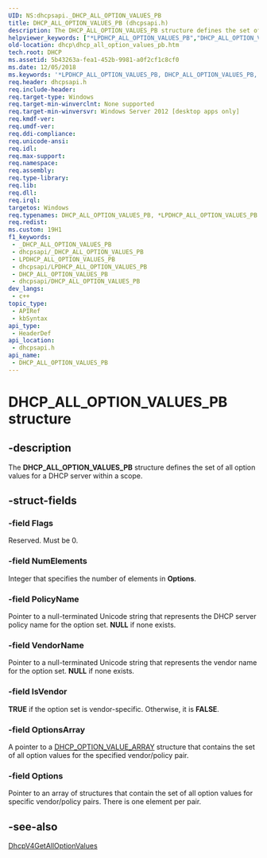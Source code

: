 ```yaml
---
UID: NS:dhcpsapi._DHCP_ALL_OPTION_VALUES_PB
title: DHCP_ALL_OPTION_VALUES_PB (dhcpsapi.h)
description: The DHCP_ALL_OPTION_VALUES_PB structure defines the set of all option values for a DHCP server within a scope.
helpviewer_keywords: ["*LPDHCP_ALL_OPTION_VALUES_PB","DHCP_ALL_OPTION_VALUES_PB","DHCP_ALL_OPTION_VALUES_PB structure [DHCP]","LPDHCP_ALL_OPTION_VALUES_PB","LPDHCP_ALL_OPTION_VALUES_PB structure pointer [DHCP]","dhcp.dhcp_all_option_values_pb","dhcpsapi/DHCP_ALL_OPTION_VALUES_PB","dhcpsapi/LPDHCP_ALL_OPTION_VALUES_PB"]
old-location: dhcp\dhcp_all_option_values_pb.htm
tech.root: DHCP
ms.assetid: 5b43263a-fea1-452b-9981-a0f2cf1c8cf0
ms.date: 12/05/2018
ms.keywords: '*LPDHCP_ALL_OPTION_VALUES_PB, DHCP_ALL_OPTION_VALUES_PB, DHCP_ALL_OPTION_VALUES_PB structure [DHCP], LPDHCP_ALL_OPTION_VALUES_PB, LPDHCP_ALL_OPTION_VALUES_PB structure pointer [DHCP], dhcp.dhcp_all_option_values_pb, dhcpsapi/DHCP_ALL_OPTION_VALUES_PB, dhcpsapi/LPDHCP_ALL_OPTION_VALUES_PB'
req.header: dhcpsapi.h
req.include-header: 
req.target-type: Windows
req.target-min-winverclnt: None supported
req.target-min-winversvr: Windows Server 2012 [desktop apps only]
req.kmdf-ver: 
req.umdf-ver: 
req.ddi-compliance: 
req.unicode-ansi: 
req.idl: 
req.max-support: 
req.namespace: 
req.assembly: 
req.type-library: 
req.lib: 
req.dll: 
req.irql: 
targetos: Windows
req.typenames: DHCP_ALL_OPTION_VALUES_PB, *LPDHCP_ALL_OPTION_VALUES_PB
req.redist: 
ms.custom: 19H1
f1_keywords:
 - _DHCP_ALL_OPTION_VALUES_PB
 - dhcpsapi/_DHCP_ALL_OPTION_VALUES_PB
 - LPDHCP_ALL_OPTION_VALUES_PB
 - dhcpsapi/LPDHCP_ALL_OPTION_VALUES_PB
 - DHCP_ALL_OPTION_VALUES_PB
 - dhcpsapi/DHCP_ALL_OPTION_VALUES_PB
dev_langs:
 - c++
topic_type:
 - APIRef
 - kbSyntax
api_type:
 - HeaderDef
api_location:
 - dhcpsapi.h
api_name:
 - DHCP_ALL_OPTION_VALUES_PB
---
```


# DHCP_ALL_OPTION_VALUES_PB structure


## -description

The <b>DHCP_ALL_OPTION_VALUES_PB</b> structure defines the set of all option values for a DHCP server within a scope.

## -struct-fields

### -field Flags

Reserved. Must be 0.

### -field NumElements

Integer that specifies the number of elements in <b>Options</b>.

### -field PolicyName

Pointer to a null-terminated Unicode string that represents the DHCP server policy name for the option set. <b>NULL</b> if none exists.

### -field VendorName

Pointer to a null-terminated Unicode string that represents the vendor name  for the option set. <b>NULL</b> if none exists.

### -field IsVendor

<b>TRUE</b> if the option set is vendor-specific. Otherwise, it is <b>FALSE</b>.

### -field OptionsArray

A pointer to a <a href="https://docs.microsoft.com/windows/desktop/api/dhcpsapi/ns-dhcpsapi-dhcp_option_value_array">DHCP_OPTION_VALUE_ARRAY</a> structure that contains the set of all option values for the specified vendor/policy pair.

### -field Options

Pointer to an array of structures that contain the set of all option values for specific vendor/policy pairs. There is one element per pair.

## -see-also

<a href="https://docs.microsoft.com/previous-versions/windows/desktop/api/dhcpsapi/nf-dhcpsapi-dhcpv4getalloptionvalues">DhcpV4GetAllOptionValues</a>
